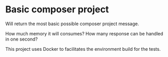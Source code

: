 # Basic composer project

Will return the most basic possible composer project message.

How much memory it will consumes? How many response can be handled in one second?

This project uses Docker to facilitates the environment build for the tests.
